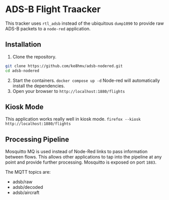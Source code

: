 # ADS-B Flight Traacker

This tracker uses `rtl_adsb` instead of the ubiquitous `dump1090` to provide raw ADS-B packets to 
a `node-red` application.

## Installation

1. Clone the repository. 
```bash
git clone https://github.com/ke8hmv/adsb-nodered.git
cd adsb-nodered
```
2. Start the containers. `docker compose up -d` Node-red will automatically install the dependencies.
3. Open your browser to `http://localhost:1880/flights`

## Kiosk Mode

This application works really well in kiosk mode. `firefox --kiosk http://localhost:1880/flights`

## Processing Pipeline

Mosquitto MQ is used instead of Node-Red links to pass information between flows. This allows other applications to 
tap into the pipeline at any point and provide further processing. Mosquitto is exposed on port `1883`.

The MQTT topics are:
* adsb/raw
* adsb/decoded
* adsb/aircraft
